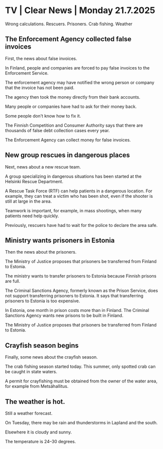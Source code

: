 # TV | Clear News | Monday 21.7.2025

Wrong calculations. Rescuers. Prisoners. Crab fishing. Weather

## The Enforcement Agency collected false invoices

First, the news about false invoices.

In Finland, people and companies are forced to pay false invoices to the Enforcement Service.

The enforcement agency may have notified the wrong person or company that the invoice has not been paid.

The agency then took the money directly from their bank accounts.

Many people or companies have had to ask for their money back.

Some people don't know how to fix it.

The Finnish Competition and Consumer Authority says that there are thousands of false debt collection cases every year.

The Enforcement Agency can collect money for false invoices.

## New group rescues in dangerous places

Next, news about a new rescue team.

A group specializing in dangerous situations has been started at the Helsinki Rescue Department.

A Rescue Task Force (RTF) can help patients in a dangerous location. For example, they can treat a victim who has been shot, even if the shooter is still at large in the area.

Teamwork is important, for example, in mass shootings, when many patients need help quickly.

Previously, rescuers have had to wait for the police to declare the area safe.

## Ministry wants prisoners in Estonia

Then the news about the prisoners.

The Ministry of Justice proposes that prisoners be transferred from Finland to Estonia.

The ministry wants to transfer prisoners to Estonia because Finnish prisons are full.

The Criminal Sanctions Agency, formerly known as the Prison Service, does not support transferring prisoners to Estonia. It says that transferring prisoners to Estonia is too expensive.

In Estonia, one month in prison costs more than in Finland. The Criminal Sanctions Agency wants new prisons to be built in Finland.

The Ministry of Justice proposes that prisoners be transferred from Finland to Estonia.

## Crayfish season begins

Finally, some news about the crayfish season.

The crab fishing season started today. This summer, only spotted crab can be caught in state waters.

A permit for crayfishing must be obtained from the owner of the water area, for example from Metsähallitus.

## The weather is hot.

Still a weather forecast.

On Tuesday, there may be rain and thunderstorms in Lapland and the south.

Elsewhere it is cloudy and sunny.

The temperature is 24–30 degrees.
